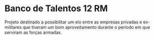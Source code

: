 # Banco de Talentos 12 RM

Projeto destinado a possibilitar um elo entre as empresas privadas e ex-militares que tiveram um bom aproveitamento durante o período em que serviram as forças armadas.